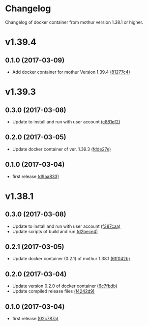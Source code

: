 # Changelog
Changelog of docker container from mothur version 1.38.1 or higher. 

# v1.39.4

## 0.1.0 (2017-03-09)
- Add docker container for mothur Version 1.39.4 [(81277c4)](https://github.com/koash/mothur-docker/commit/81277c4)

# v1.39.3

## 0.3.0 (2017-03-08)
- Update to install and run with user account [(c881ef2)](https://github.com/koash/mothur-docker/commit/c881ef2)

## 0.2.0 (2017-03-05)
- Update docker container of ver. 1.39.3 [(fdde27e)](https://github.com/koash/mothur-docker/commit/fdde27e)

## 0.1.0 (2017-03-04)
- first release [(d9aa833)](https://github.com/koash/mothur-docker/commit/d9aa833)

# v1.38.1

## 0.3.0 (2017-03-08)
- Update to install and run with user account [(f387caa)](https://github.com/koash/mothur-docker/commit/f387caa)
- Update scripts of build and run [(d2bece4)](https://github.com/koash/mothur-docker/commit/d2bece4)

## 0.2.1 (2017-03-05)
- Update docker container (0.2.1) of mothur 1.38.1 [(6ff042b)](https://github.com/koash/mothur-docker/commit/6ff042b)

## 0.2.0 (2017-03-04)
- Update version 0.2.0 of docker container [(6c7fbdb)](https://github.com/koash/mothur-docker/commit/6c7fbdb)
- Update compiled release files [(f4242d9)](https://github.com/koash/mothur-docker/commit/f4242d9)

## 0.1.0 (2017-03-04)
- first release [(02c787a)](https://github.com/koash/mothur-docker/commit/02c787a)

